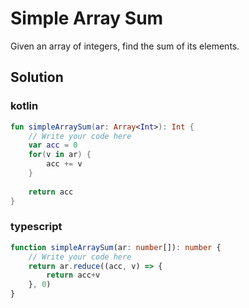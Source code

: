 # Simple Array Sum
Given an array of integers, find the sum of its elements.

## Solution

### kotlin
```kt
fun simpleArraySum(ar: Array<Int>): Int {
    // Write your code here
    var acc = 0
    for(v in ar) {
        acc += v
    }
    
    return acc
}

```

### typescript
```ts
function simpleArraySum(ar: number[]): number {
    // Write your code here
    return ar.reduce((acc, v) => {
        return acc+v
    }, 0)
}
```
